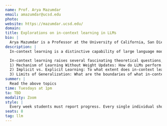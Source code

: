 ```yaml
---
name: Prof. Arya Mazumdar
email: amazumdar@ucsd.edu
photo:
website: https://mazumdar.ucsd.edu/
domain: 
title: Explorations on in-context learning in LLMs
bio: |
  Arya Mazumdar is a Professor at the University of California, San Diego. His research interests include coding theory, information theory, statistical learning, and distributed optimization. He was a recipient of multiple awards, including the Distinguished Dissertation Award for Ph.D. Thesis in 2011, NSF CAREER Award in 2015, EURASIP Best Paper Award in 2020, and IEEE ISIT Jack K. Wolf Student Paper Award in 2010. He was a Distinguished Lecturer of the Information Theory Society for 2023-24, and currently serves as an Associate Editor for IEEE TRANSACTIONS ON INFORMATION THEORY, an Area Editor for Now Publishers Foundation and Trends in Communication and Information Theory series, and an Action Editor of Transactions on Machine Learning Research.
description: |
  In-context learning is a distinctive capability of large language models (LLMs) that enables them to perform tasks by leveraging examples or instructions provided directly within the input prompt, without any parameter updates or explicit fine-tuning. This means the model can adapt its behavior based on the context given in a single interaction, such as demonstrating a task through a few examples (few-shot learning) or simply providing a clear instruction (zero-shot learning). In-context learning allows LLMs to generalize across tasks and domains, making them highly flexible and efficient tools for a wide range of applications, from language translation to code generation. This approach contrasts with traditional machine learning paradigms that require model retraining or fine-tuning to incorporate new information.

  In-context learning raises several fascinating theoretical questions, such as:  
  1) Mechanism of Learning Without Weight Updates: How do LLMs perform complex reasoning or task adaptation based purely on input text, without changing internal weights? What internal representations support this kind of "learning"?  
  2) Implicit vs. Explicit Learning: To what extent does in-context learning mirror classical learning paradigms like gradient descent? Are LLMs simulating optimization procedures internally when given examples?  
  3) Limits of Generalization: What are the boundaries of what in-context learning can achieve? For instance, how well can models generalize to truly novel tasks or concepts they’ve never seen, even as examples?
summer: |
  Read the above topics
time: Tuesdays at 1pm
ta: TBD
modality: Zoom
style: |
  Every week students must report progress. Every single individual should clearly articulate what they did the week.
seats: 8
tag: llm
---
```

